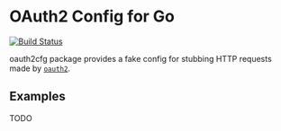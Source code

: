 # OAuth2 Config for Go
[![Build Status](https://travis-ci.com/jonaskay/oauth2cfg.svg?branch=master)](https://travis-ci.com/jonaskay/oauth2cfg)

oauth2cfg package provides a fake config for stubbing HTTP requests made by [`oauth2`](https://godoc.org/golang.org/x/oauth2).

## Examples

TODO
